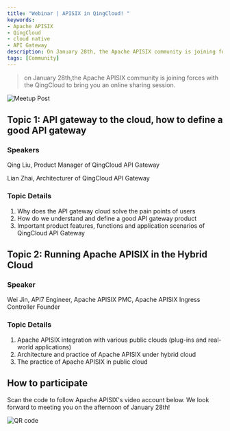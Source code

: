 ```yaml
---
title: "Webinar | APISIX in QingCloud! "
keywords:
- Apache APISIX
- QingCloud
- cloud native
- API Gateway
description: On January 28th, the Apache APISIX community is joining forces with QingCloud to bring you an online sharing session.
tags: [Community]
---
```


> on January 28th,the Apache APISIX community is joining forces with the QingCloud to bring you an online sharing session.

<!--truncate-->

![Meetup Post](https://static.apiseven.com/202108/1642747652149-53306a20-6fa8-48a0-8433-a3a625cf2cb9.png)

## Topic 1: API gateway to the cloud, how to define a good API gateway

### Speakers

Qing Liu, Product Manager of QingCloud API Gateway

Lian Zhai, Architecturer of QingCloud API Gateway

### Topic Details

1. Why does the API gateway cloud solve the pain points of users
2. How do we understand and define a good API gateway product
3. Important product features, functions and application scenarios of QingCloud API Gateway

## Topic 2: Running Apache APISIX in the Hybrid Cloud

### Speaker

Wei Jin, API7 Engineer, Apache APISIX PMC, Apache APISIX Ingress Controller Founder

### Topic Details

1. Apache APISIX integration with various public clouds (plug-ins and real-world applications)
2. Architecture and practice of Apache APISIX under hybrid cloud
3. The practice of Apache APISIX in public cloud

## How to participate

Scan the code to follow Apache APISIX's video account below. We look forward to meeting you on the afternoon of January 28th!

![QR code](https://static.apiseven.com/202108/1642745385238-f661f79d-d429-41d0-95b9-ad85d8d08ce0.png)
